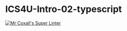 # ICS4U-Intro-02-typescript

[![Mr Coxall's Super Linter](https://github.com/lily-liu-17/ICS4U-Intro-02-typescript/workflows/Mr%20Coxall's%20Super%20Linter/badge.svg)](https://github.com/lily-liu-17/ICS4U-Intro-02-typescript/actions/)
